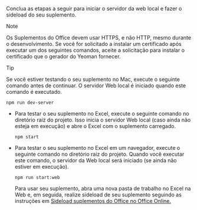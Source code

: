 
Conclua as etapas a seguir para iniciar o servidor da web local e fazer o sideload do seu suplemento.

> [!NOTE]
> Os Suplementos do Office devem usar HTTPS, e não HTTP, mesmo durante o desenvolvimento. Se você for solicitado a instalar um certificado após executar um dos seguintes comandos, aceite a solicitação para instalar o certificado que o gerador do Yeoman fornecer.

> [!TIP]
> Se você estiver testando o seu suplemento no Mac, execute o seguinte comando antes de continuar. O servidor Web local é iniciado quando este comando é executado.
>
> ```command&nbsp;line
> npm run dev-server
> ```

- Para testar o seu suplemento no Excel, execute o seguinte comando no diretório raiz do projeto. Isso inicia o servidor Web local (caso ainda não esteja em execução) e abre o Excel com o suplemento carregado.

    ```command&nbsp;line
    npm start
    ```

- Para testar o seu suplemento no Excel em um navegador, execute o seguinte comando no diretório raiz do projeto. Quando você executar este comando, o servidor da Web local será iniciado (se ainda não estiver em execução).

    ```command&nbsp;line
    npm run start:web
    ```

    Para usar seu suplemento, abra uma nova pasta de trabalho no Excel na Web e, em seguida, realize sideload de seu suplemento seguindo as instruções em [Sideload suplementos do Office no Office Online.](../testing/sideload-office-add-ins-for-testing.md#sideload-an-office-add-in-in-office-on-the-web)

